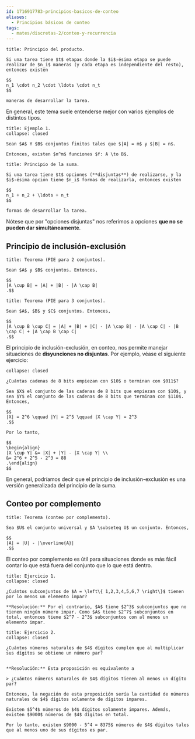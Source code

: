 ```yaml
---
id: 1716917783-principios-basicos-de-conteo
aliases:
  - Principios básicos de conteo
tags:
  - mates/discretas-2/conteo-y-recurrencia
---
```


```ad-proposition
title: Principio del producto.

Si una tarea tiene $t$ etapas donde la $i$-ésima etapa se puede realizar de $n_i$ maneras (y cada etapa es independiente del resto), entonces existen

$$
n_1 \cdot n_2 \cdot \ldots \cdot n_t
$$

maneras de desarrollar la tarea.

```

En general, este tema suele entenderse mejor con varios ejemplos de distintos tipos.

```ad-example
title: Ejemplo 1.
collapse: closed

Sean $A$ Y $B$ conjuntos finitos tales que $|A| = m$ y $|B| = n$.

Entonces, existen $n^m$ funciones $f: A \to B$.

```

```ad-proposition
title: Principio de la suma.

Si una tarea tiene $t$ opciones (**disjuntas**) de realizarse, y la $i$-ésima opción tiene $n_i$ formas de realizarla, entonces existen

$$
n_1 + n_2 + \ldots + n_t
$$

formas de desarrollar la tarea.

```

Nótese que por "opciones disjuntas" nos referimos a opciones **que no se pueden dar simultáneamente**.

## Principio de inclusión-exclusión

```ad-theorem
title: Teorema (PIE para 2 conjuntos).

Sean $A$ y $B$ conjuntos. Entonces,

$$
|A \cup B| = |A| + |B| - |A \cap B|
.$$

```

```ad-theorem
title: Teorema (PIE para 3 conjuntos).

Sean $A$, $B$ y $C$ conjuntos. Entonces,

$$
|A \cup B \cup C| = |A| + |B| + |C| - |A \cap B| - |A \cap C| - |B \cap C| + |A \cap B \cap C|
.$$

```

El principio de inclusión-exclusión, en conteo, nos permite manejar situaciones de **disyunciones no disjuntas**. Por ejemplo, véase el siguiente ejercicio:

```ad-exercise
collapse: closed

¿Cuántas cadenas de 8 bits empiezan con $10$ o terminan con $011$?

Sea $X$ el conjunto de las cadenas de 8 bits que empiezan con $10$, y sea $Y$ el conjunto de las cadenas de 8 bits que terminan con $110$. Entonces,

$$
|X| = 2^6 \qquad |Y| = 2^5 \qquad |X \cap Y| = 2^3
.$$

Por lo tanto,

$$
\begin{align}
|X \cup Y| &= |X| + |Y| - |X \cap Y| \\
&= 2^6 + 2^5 - 2^3 = 88
.\end{align}
$$

```

En general, podríamos decir que el principio de inclusión-exclusión es una versión generalizada del principio de la suma.

## Conteo por complemento

```ad-theorem
title: Teorema (conteo por complemento).

Sea $U$ el conjunto universal y $A \subseteq U$ un conjunto. Entonces,

$$
|A| = |U| - |\overline{A}|
.$$

```

El conteo por complemento es útil para situaciones donde es más fácil contar lo que está fuera del conjunto que lo que está dentro.

```ad-exercise
title: Ejercicio 1.
collapse: closed

¿Cuántos subconjuntos de $A = \left\{ 1,2,3,4,5,6,7 \right\}$ tienen por lo menos un elemento impar?

**Resolución:** Por el contrario, $A$ tiene $2^3$ subconjuntos que no tienen ningún número impar. Como $A$ tiene $2^7$ subconjuntos en total, entonces tiene $2^7 - 2^3$ subconjuntos con al menos un elemento impar.

```

```ad-exercise
title: Ejercicio 2.
collapse: closed

¿Cuántos números naturales de $4$ dígitos cumplen que al multiplicar sus dígitos se obtiene un número par?


**Resolución:** Esta proposición es equivalente a

> ¿Cuántos números naturales de $4$ dígitos tienen al menos un dígito par? 

Entonces, la negación de esta proposición sería la cantidad de números naturales de $4$ dígitos solamente de dígitos impares.

Existen $5^4$ números de $4$ dígitos solamente impares. Además, existen $9000$ números de $4$ dígitos en total.

Por lo tanto, existen $9000 - 5^4 = 8375$ números de $4$ dígitos tales que al menos uno de sus dígitos es par.

```
